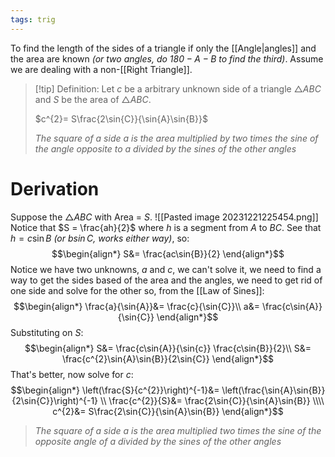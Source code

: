 ```yaml
---
tags: trig
---
```

To find the length of the sides of a triangle if only the [[Angle|angles]] and the area are known *(or two angles, do $180 - A - B$ to find the third)*. Assume we are dealing with a non-[[Right Triangle]].

>[!tip] Definition:
>Let $c$ be a arbitrary unknown side of a triangle $\triangle{ABC}$ and $S$ be the area of $\triangle{ABC}$.
>
> $c^{2}= S\frac{2\sin{C}}{\sin{A}\sin{B}}$
> 
> *The square of a side $a$ is the area multiplied by two times the sine of the angle opposite to $a$ divided by the sines of the other angles*

# Derivation
Suppose the $\triangle{ABC}$ with Area = $S$.
![[Pasted image 20231221225454.png]]
Notice that $S = \frac{ah}{2}$ where $h$ is a segment from $A$ to $BC$.
See that $h = c\sin{B}$ *(or $b\sin{C}$, works either way)*, so:
$$\begin{align*}
S&= \frac{ac\sin{B}}{2}
\end{align*}$$
Notice we have two unknowns, $a$ and $c$, we can't solve it, we need to find a way to get the sides based of the area and the angles, we need to get rid of one side and solve for the other so, from the [[Law of Sines]]:
$$\begin{align*}
\frac{a}{\sin{A}}&= \frac{c}{\sin{C}}\\
a&= \frac{c\sin{A}}{\sin{C}}
\end{align*}$$
Substituting on $S$:
$$\begin{align*}
S&= \frac{c\sin{A}}{\sin{c}} \frac{c\sin{B}}{2}\\
S&= \frac{c^{2}\sin{A}\sin{B}}{2\sin{C}} 
\end{align*}$$
That's better, now solve for $c$:
$$\begin{align*}
\left(\frac{S}{c^{2}}\right)^{-1}&= \left(\frac{\sin{A}\sin{B}}{2\sin{C}}\right)^{-1} \\
\frac{c^{2}}{S}&= \frac{2\sin{C}}{\sin{A}\sin{B}} \\\\
c^{2}&= S\frac{2\sin{C}}{\sin{A}\sin{B}}
\end{align*}$$
> *The square of a side $a$ is the area multiplied two times the sine of the opposite angle of $a$ divided by the sines of the other angles*
